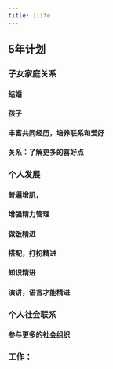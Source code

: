```yaml
---
title: ilife
---
```


## 5年计划
### 子女家庭关系
#### 结婚

#### 孩子

#### 丰富共同经历，培养联系和爱好

#### 关系：了解更多的喜好点

### 个人发展
#### 普遍增肌，

#### 增强精力管理

#### 做饭精进

#### 搭配，打扮精进

#### 知识精进

#### 演讲，语言才能精进

### 个人社会联系
#### 参与更多的社会组织

### 工作：
